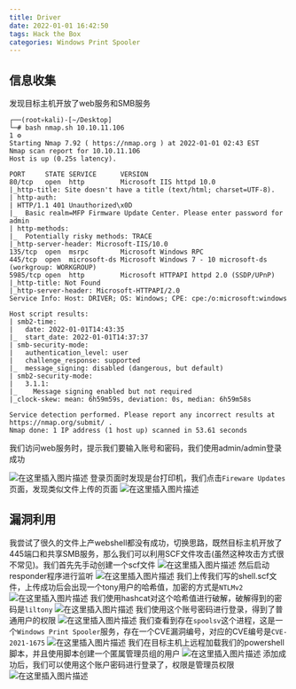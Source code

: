 ```yaml
---
title: Driver
date: 2022-01-01 16:42:50
tags: Hack the Box
categories: Windows Print Spooler
---
```


## 信息收集
发现目标主机开放了web服务和SMB服务

```
┌──(root💀kali)-[~/Desktop]
└─# bash nmap.sh 10.10.11.106                                                                                                                 1 ⚙
Starting Nmap 7.92 ( https://nmap.org ) at 2022-01-01 02:43 EST
Nmap scan report for 10.10.11.106
Host is up (0.25s latency).

PORT     STATE SERVICE      VERSION
80/tcp   open  http         Microsoft IIS httpd 10.0
|_http-title: Site doesn't have a title (text/html; charset=UTF-8).
| http-auth: 
| HTTP/1.1 401 Unauthorized\x0D
|_  Basic realm=MFP Firmware Update Center. Please enter password for admin
| http-methods: 
|_  Potentially risky methods: TRACE
|_http-server-header: Microsoft-IIS/10.0
135/tcp  open  msrpc        Microsoft Windows RPC
445/tcp  open  microsoft-ds Microsoft Windows 7 - 10 microsoft-ds (workgroup: WORKGROUP)
5985/tcp open  http         Microsoft HTTPAPI httpd 2.0 (SSDP/UPnP)
|_http-title: Not Found
|_http-server-header: Microsoft-HTTPAPI/2.0
Service Info: Host: DRIVER; OS: Windows; CPE: cpe:/o:microsoft:windows

Host script results:
| smb2-time: 
|   date: 2022-01-01T14:43:35
|_  start_date: 2022-01-01T14:37:37
| smb-security-mode: 
|   authentication_level: user
|   challenge_response: supported
|_  message_signing: disabled (dangerous, but default)
| smb2-security-mode: 
|   3.1.1: 
|_    Message signing enabled but not required
|_clock-skew: mean: 6h59m59s, deviation: 0s, median: 6h59m58s

Service detection performed. Please report any incorrect results at https://nmap.org/submit/ .
Nmap done: 1 IP address (1 host up) scanned in 53.61 seconds
```
我们访问web服务时，提示我们要输入账号和密码，我们使用admin/admin登录成功

<!--more-->

![在这里插入图片描述](https://img-blog.csdnimg.cn/c4d2b8fafacf4a7e83de610beea75a59.png?x-oss-process=image/watermark,type_d3F5LXplbmhlaQ,shadow_50,text_Q1NETiBA5bmz5Yeh55qE5a2m6ICF,size_20,color_FFFFFF,t_70,g_se,x_16)
登录页面时发现是台打印机，我们点击`Fireware Updates`页面，发现类似文件上传的页面
![在这里插入图片描述](https://img-blog.csdnimg.cn/2e214c05a4a54abcba4a54c4b911d11f.png?x-oss-process=image/watermark,type_d3F5LXplbmhlaQ,shadow_50,text_Q1NETiBA5bmz5Yeh55qE5a2m6ICF,size_20,color_FFFFFF,t_70,g_se,x_16)

## 漏洞利用
<!--more-->

我尝试了很久的文件上产webshell都没有成功，切换思路，既然目标主机开放了445端口和共享SMB服务，那么我们可以利用SCF文件攻击(虽然这种攻击方式很不常见)。我们首先先手动创建一个scf文件
![在这里插入图片描述](https://img-blog.csdnimg.cn/5d503addbbcf4fd683f0a1c02274294e.png)
然后启动responder程序进行监听
![在这里插入图片描述](https://img-blog.csdnimg.cn/c906af81139e4e569a4ca96169bb3d3f.png?x-oss-process=image/watermark,type_d3F5LXplbmhlaQ,shadow_50,text_Q1NETiBA5bmz5Yeh55qE5a2m6ICF,size_20,color_FFFFFF,t_70,g_se,x_16)
我们上传我们写的shell.scf文件，上传成功后会出现一个tony用户的哈希值，加密的方式是`NTLMv2`
![在这里插入图片描述](https://img-blog.csdnimg.cn/4b75787e99934dc8986ba6a5d124e686.png?x-oss-process=image/watermark,type_d3F5LXplbmhlaQ,shadow_50,text_Q1NETiBA5bmz5Yeh55qE5a2m6ICF,size_20,color_FFFFFF,t_70,g_se,x_16)
我们使用hashcat对这个哈希值进行破解，破解得到的密码是`liltony`
![在这里插入图片描述](https://img-blog.csdnimg.cn/b4ae03ebc9e441cb81c41063bde7d8f7.png)
我们使用这个账号密码进行登录，得到了普通用户的权限
![在这里插入图片描述](https://img-blog.csdnimg.cn/ac151987bd374eeb9178da89785bfe70.png?x-oss-process=image/watermark,type_d3F5LXplbmhlaQ,shadow_50,text_Q1NETiBA5bmz5Yeh55qE5a2m6ICF,size_20,color_FFFFFF,t_70,g_se,x_16)
我们查看到存在`spoolsv`这个进程，这是一个`Windows Print Spooler`服务，存在一个CVE漏洞编号，对应的CVE编号是`CVE-2021-1675`
![在这里插入图片描述](https://img-blog.csdnimg.cn/235805f980cf43c68a8fc68310f5bcf3.png?x-oss-process=image/watermark,type_d3F5LXplbmhlaQ,shadow_50,text_Q1NETiBA5bmz5Yeh55qE5a2m6ICF,size_20,color_FFFFFF,t_70,g_se,x_16)
我们在目标主机上远程加载我们的powershell脚本，并且使用脚本创建一个匿属管理员组的用户
![在这里插入图片描述](https://img-blog.csdnimg.cn/1b8333a9b0734baabe95425606940b95.png)
添加成功后，我们可以使用这个账户密码进行登录了，权限是管理员权限
![在这里插入图片描述](https://img-blog.csdnimg.cn/a778b21f88954011b0a534250f909205.png?x-oss-process=image/watermark,type_d3F5LXplbmhlaQ,shadow_50,text_Q1NETiBA5bmz5Yeh55qE5a2m6ICF,size_20,color_FFFFFF,t_70,g_se,x_16)
